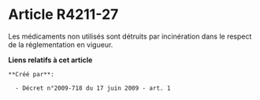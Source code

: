 # Article R4211-27

Les médicaments non utilisés sont détruits par incinération dans le respect de la réglementation en vigueur.

**Liens relatifs à cet article**

	**Créé par**:

	  - Décret n°2009-718 du 17 juin 2009 - art. 1
